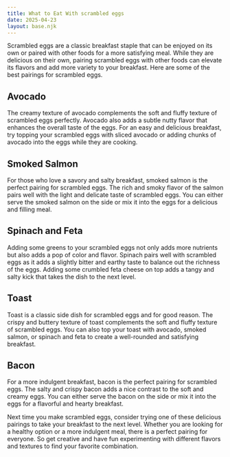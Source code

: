 ```yaml
---
title: What to Eat With scrambled eggs
date: 2025-04-23
layout: base.njk
---
```


Scrambled eggs are a classic breakfast staple that can be enjoyed on its own or paired with other foods for a more satisfying meal. While they are delicious on their own, pairing scrambled eggs with other foods can elevate its flavors and add more variety to your breakfast. Here are some of the best pairings for scrambled eggs.

## Avocado

The creamy texture of avocado complements the soft and fluffy texture of scrambled eggs perfectly. Avocado also adds a subtle nutty flavor that enhances the overall taste of the eggs. For an easy and delicious breakfast, try topping your scrambled eggs with sliced avocado or adding chunks of avocado into the eggs while they are cooking.

## Smoked Salmon

For those who love a savory and salty breakfast, smoked salmon is the perfect pairing for scrambled eggs. The rich and smoky flavor of the salmon pairs well with the light and delicate taste of scrambled eggs. You can either serve the smoked salmon on the side or mix it into the eggs for a delicious and filling meal.

## Spinach and Feta

Adding some greens to your scrambled eggs not only adds more nutrients but also adds a pop of color and flavor. Spinach pairs well with scrambled eggs as it adds a slightly bitter and earthy taste to balance out the richness of the eggs. Adding some crumbled feta cheese on top adds a tangy and salty kick that takes the dish to the next level.

## Toast

Toast is a classic side dish for scrambled eggs and for good reason. The crispy and buttery texture of toast complements the soft and fluffy texture of scrambled eggs. You can also top your toast with avocado, smoked salmon, or spinach and feta to create a well-rounded and satisfying breakfast.

## Bacon

For a more indulgent breakfast, bacon is the perfect pairing for scrambled eggs. The salty and crispy bacon adds a nice contrast to the soft and creamy eggs. You can either serve the bacon on the side or mix it into the eggs for a flavorful and hearty breakfast.

Next time you make scrambled eggs, consider trying one of these delicious pairings to take your breakfast to the next level. Whether you are looking for a healthy option or a more indulgent meal, there is a perfect pairing for everyone. So get creative and have fun experimenting with different flavors and textures to find your favorite combination.
